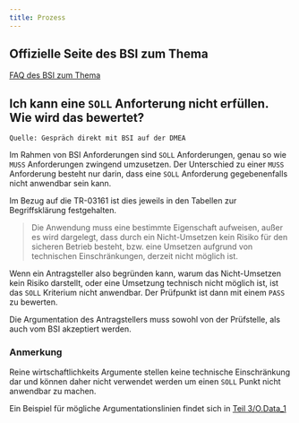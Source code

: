 ```yaml
---
title: Prozess
---
```


## Offizielle Seite des BSI zum Thema

[FAQ des BSI zum Thema](https://www.bsi.bund.de/DE/Themen/Unternehmen-und-Organisationen/Standards-und-Zertifizierung/Technische-Richtlinien/TR-nach-Thema-sortiert/tr03161/TR-03161-FAQ/FAQ-TR-03161_node.html)

## Ich kann eine `SOLL` Anforterung nicht erfüllen. Wie wird das bewertet?

`Quelle: Gespräch direkt mit BSI auf der DMEA`

Im Rahmen von BSI Anforderungen sind `SOLL` Anforderungen, genau so wie `MUSS` Anforderungen zwingend umzusetzen.
Der Unterschied zu einer `MUSS` Anforderung besteht nur darin, dass eine `SOLL` Anforderung gegebenenfalls nicht anwendbar sein kann.

Im Bezug auf die TR-03161 ist dies jeweils in den Tabellen zur Begriffsklärung festgehalten.

> Die Anwendung muss eine bestimmte Eigenschaft aufweisen, außer es wird dargelegt, dass durch ein Nicht-Umsetzen kein Risiko für den sicheren Betrieb
> besteht, bzw. eine Umsetzen aufgrund von technischen Einschränkungen, derzeit nicht möglich ist.

Wenn ein Antragsteller also begründen kann, warum das Nicht-Umsetzen kein Risiko darstellt, oder eine Umsetzung technisch nicht möglich ist, ist das `SOLL` Kriterium
nicht anwendbar. Der Prüfpunkt ist dann mit einem `PASS` zu bewerten.

Die Argumentation des Antragstellers muss sowohl von der Prüfstelle, als auch vom BSI akzeptiert werden.

### Anmerkung

Reine wirtschaftlichkeits Argumente stellen keine technische Einschränkung dar und können daher nicht verwendet werden um einen `SOLL` Punkt nicht anwendbar zu machen.

Ein Beispiel für mögliche Argumentationslinien findet sich in [Teil 3/O.Data_1](../server/pa_7_datensicherheit/o.data_1.md)
